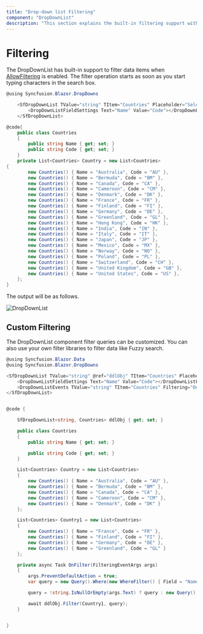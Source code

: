 ```yaml
---
title: "Drop-down list Filtering"
component: "DropDownList"
description: "This section explains the built-in filtering support with a rich set of filtering configurations in Syncfusion ASP.NET drop-down list control."
---
```


# Filtering

The DropDownList has built-in support to filter data items when [AllowFiltering](https://help.syncfusion.com/cr/blazor/Syncfusion.Blazor.DropDowns.SfDropDownList-2.html#Syncfusion_Blazor_DropDowns_SfDropDownList_2_AllowFiltering) is enabled. The filter
operation starts as soon as you start typing characters in the search box.

```csharp
@using Syncfusion.Blazor.DropDowns

    <SfDropDownList TValue="string" TItem="Countries" Placeholder="Select a country" AllowFiltering="true" DataSource="@Country">
        <DropDownListFieldSettings Text="Name" Value="Code"></DropDownListFieldSettings>
    </SfDropDownList>

@code{
    public class Countries
    {
        public string Name { get; set; }
        public string Code { get; set; }
    }
    private List<Countries> Country = new List<Countries>
{
        new Countries() { Name = "Australia", Code = "AU" },
        new Countries() { Name = "Bermuda", Code = "BM" },
        new Countries() { Name = "Canada", Code = "CA" },
        new Countries() { Name = "Cameroon", Code = "CM" },
        new Countries() { Name = "Denmark", Code = "DK" },
        new Countries() { Name = "France", Code = "FR" },
        new Countries() { Name = "Finland", Code = "FI" },
        new Countries() { Name = "Germany", Code = "DE" },
        new Countries() { Name = "Greenland", Code = "GL" },
        new Countries() { Name = "Hong Kong", Code = "HK" },
        new Countries() { Name = "India", Code = "IN" },
        new Countries() { Name = "Italy", Code = "IT" },
        new Countries() { Name = "Japan", Code = "JP" },
        new Countries() { Name = "Mexico", Code = "MX" },
        new Countries() { Name = "Norway", Code = "NO" },
        new Countries() { Name = "Poland", Code = "PL" },
        new Countries() { Name = "Switzerland", Code = "CH" },
        new Countries() { Name = "United Kingdom", Code = "GB" },
        new Countries() { Name = "United States", Code = "US" },
    };
}
```

The output will be as follows.

![DropDownList](./images/filter.png)

## Custom Filtering

The DropDownList component filter queries can be customized. You can also use your own filter libraries to filter data like Fuzzy search.

```csharp
@using Syncfusion.Blazor.Data
@using Syncfusion.Blazor.DropDowns

<SfDropDownList TValue="string" @ref="ddlObj" TItem="Countries" Placeholder="e.g. Australia" DataSource="@Country" AllowFiltering="true">
    <DropDownListFieldSettings Text="Name" Value="Code"></DropDownListFieldSettings>
    <DropDownListEvents TValue="string" TItem="Countries" Filtering="OnFilter"></DropDownListEvents>
</SfDropDownList>


@code {

    SfDropDownList<string, Countries> ddlObj { get; set; }

    public class Countries
    {
        public string Name { get; set; }

        public string Code { get; set; }
    }

    List<Countries> Country = new List<Countries>
    {
        new Countries() { Name = "Australia", Code = "AU" },
        new Countries() { Name = "Bermuda", Code = "BM" },
        new Countries() { Name = "Canada", Code = "CA" },
        new Countries() { Name = "Cameroon", Code = "CM" },
        new Countries() { Name = "Denmark", Code = "DK" }
    };

    List<Countries> Country1 = new List<Countries>
    {
        new Countries() { Name = "France", Code = "FR" },
        new Countries() { Name = "Finland", Code = "FI" },
        new Countries() { Name = "Germany", Code = "DE" },
        new Countries() { Name = "Greenland", Code = "GL" }
    };

    private async Task OnFilter(FilteringEventArgs args)
    {
        args.PreventDefaultAction = true;
        var query = new Query().Where(new WhereFilter() { Field = "Name", Operator = "contains", value = args.Text, IgnoreCase = true });

        query = !string.IsNullOrEmpty(args.Text) ? query : new Query();

        await ddlObj.Filter(Country1, query);
    }


}
```
